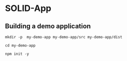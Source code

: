 # SOLID-App


## Building a demo application

```
mkdir -p  my-demo-app my-demo-app/src my-demo-app/dist
```



```
cd my-demo-app
```



```
npm init -y
```

